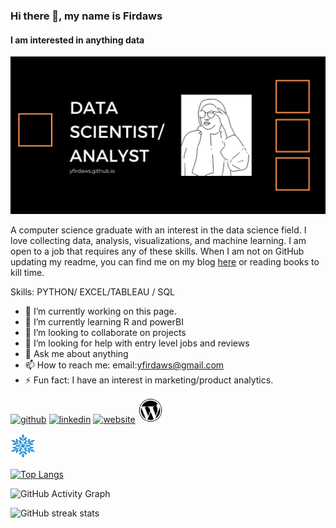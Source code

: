 
### Hi there 👋, my name is Firdaws
#### I am interested in anything data
![I am interested in anything data](https://github.com/yfirdaws/yfirdaws/blob/main/readme%20banner.png)

A computer science graduate with an interest in the data science field. I love collecting data, analysis, visualizations, and machine learning. I am open to a job that requires any of these skills.  When I am not on GitHub updating my readme, you can find me on my blog [here](https://datasciencewithfiddy.wordpress.com/blog/  ) or reading books to kill time. 

Skills: PYTHON/ EXCEL/TABLEAU / SQL

- 🔭 I’m currently working on this page. 
- 🌱 I’m currently learning R and powerBI 
- 👯 I’m looking to collaborate on projects 
- 🤔 I’m looking for help with entry level jobs and reviews 
- 💬 Ask me about anything 
- 📫 How to reach me: email:yfirdaws@gmail.com 
- ⚡ Fun fact: I have an interest in marketing/product analytics.  


[<img src='https://github.com/paulrobertlloyd/socialmediaicons/blob/main/github-32x32.png' alt='github' height='40'>](https://github.com/yfirdaws)  [<img src='https://github.com/paulrobertlloyd/socialmediaicons/blob/main/linkedin-32x32.png' alt='linkedin' height='40'>](https://www.linkedin.com/in/https://www.linkedin.com/in/firdaws-yahya-196749154//)  [<img src='https://github.com/paulrobertlloyd/socialmediaicons/blob/main/website-32x32.png' alt='website' height='40'>](https://yfirdaws.github.io/)  [<img src='https://github.com/yfirdaws/yfirdaws/blob/main/wordpress.png' alt='wordpress' height='40'>](https://datasciencewithfiddy.wordpress.com/blog/)  

<a href='https://archiveprogram.github.com/'><img src='https://raw.githubusercontent.com/acervenky/animated-github-badges/master/assets/acbadge.gif' width='40' height='40'></a> 

[![Top Langs](https://github-readme-stats.vercel.app/api/top-langs/?username=yfirdaws)](https://github.com/anuraghazra/github-readme-stats)

![GitHub Activity Graph](https://activity-graph.herokuapp.com/graph?username=yfirdaws)  

![GitHub streak stats](https://github-readme-streak-stats.herokuapp.com/?user=yfirdaws)  

